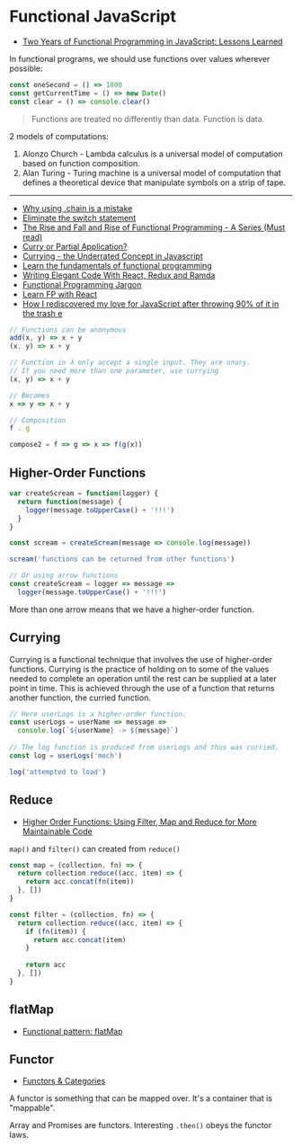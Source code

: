# Functional JavaScript

* [Two Years of Functional Programming in JavaScript: Lessons Learned](https://hackernoon.com/two-years-of-functional-programming-in-javascript-lessons-learned-1851667c726)

In functional programs, we should use functions over values wherever possible:

```js
const oneSecond = () => 1000
const getCurrentTime = () => new Date()
const clear = () => console.clear()
```

> Functions are treated no differently than data. Function is data.

2 models of computations:

1. Alonzo Church - Lambda calculus is a universal model of computation based on function composition.
2. Alan Turing - Turing machine is a universal model of computation that defines a theoretical device that manipulate symbols on a strip of tape.

---

* [Why using .chain is a mistake](https://medium.com/making-internets/why-using-chain-is-a-mistake-9bc1f80d51ba)
* [Eliminate the switch statement](https://hackernoon.com/rethinking-javascript-eliminate-the-switch-statement-for-better-code-5c81c044716d#.7btlwolac)
* [The Rise and Fall and Rise of Functional Programming - A Series (Must read)](https://medium.com/javascript-scene/the-rise-and-fall-and-rise-of-functional-programming-composable-software-c2d91b424c8c#.7ourrkni2)
* [Curry or Partial Application?](https://medium.com/javascript-scene/curry-or-partial-application-8150044c78b8#.fxhqqauo2)
* [Currying - the Underrated Concept in Javascript](https://medium.com/@iquardt/currying-the-underestimated-concept-in-javascript-c95d9a823fc6#.n1jqb68ju)
* [Learn the fundamentals of functional programming](https://medium.freecodecamp.com/learning-the-fundamentals-of-functional-programming-425c9fd901c6#.qchw5q8go)
* [Writing Elegant Code With React, Redux and Ramda](https://medium.com/javascript-inside/the-elegance-of-react-ebc21a2dcd19)
* [Functional Programming Jargon](https://github.com/hemanth/functional-programming-jargon)
* [Learn FP with React](https://jaysoo.ca/2017/04/30/learn-fp-with-react-part-1/)
* [How I rediscovered my love for JavaScript after throwing 90% of it in the trash e](https://hackernoon.com/how-i-rediscovered-my-love-for-javascript-after-throwing-90-of-it-in-the-trash-f1baed075d1b)

```js
// Functions can be anonymous
add(x, y) => x + y
(x, y) => x + y

// Function in λ only accept a single input. They are unary.
// If you need more than one parameter, use currying
(x, y) => x + y

// Becomes
x => y => x + y

// Composition
f . g

compose2 = f => g => x => f(g(x))
```

## Higher-Order Functions

```js
var createScream = function(logger) {
  return function(message) {
    logger(message.toUpperCase() + '!!!')
  }
}

const scream = createScream(message => console.log(message))

scream('functions can be returned from other functions')

// Or using arrow functions
const createScream = logger => message =>
  logger(message.toUpperCase() + '!!!')
```

More than one arrow means that we have a higher-order function.

## Currying

Currying is a functional technique that involves the use of higher-order functions. Currying is the practice of holding on to some of the values needed to complete an operation until the rest can be supplied at a later point in time. This is achieved through the use of a function that returns another function, the curried function.

```js
// Here userLogs is a higher-order function.
const userLogs = userName => message =>
  console.log(`${userName} -> ${message}`)
  
// The log function is produced from userLogs and thus was curried.
const log = userLogs('mech')

log('attempted to load')
```

## Reduce

* [Higher Order Functions: Using Filter, Map and Reduce for More Maintainable Code](https://medium.freecodecamp.org/higher-order-functions-in-javascript-d9101f9cf528)

`map()` and `filter()` can created from `reduce()`

```js
const map = (collection, fn) => {
  return collection.reduce((acc, item) => {
    return acc.concat(fn(item))
  }, [])
}

const filter = (collection, fn) => {
  return collection.reduce((acc, item) => {
    if (fn(item)) {
      return acc.concat(item)
    }
    
    return acc
  }, [])
}
```

## flatMap

* [Functional pattern: flatMap](http://2ality.com/2017/04/flatmap.html)

## Functor

* [Functors & Categories](https://medium.com/javascript-scene/functors-categories-61e031bac53f#.gug709a8t)

A functor is something that can be mapped over. It's a container that is "mappable".

Array and Promises are functors. Interesting `.then()` obeys the functor laws.

